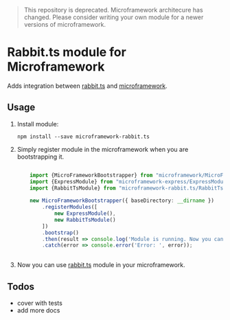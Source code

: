 > This repository is deprecated. Microframework architecure has changed. Please consider writing your own module for a newer versions of microframework.

# Rabbit.ts module for Microframework

Adds integration between [rabbit.ts](http://github.com/PLEEROCK/rabbit.ts) and 
[microframework](https://github.com/PLEEROCK/microframework).

## Usage

1. Install module:

    `npm install --save microframework-rabbit.ts`

2. Simply register module in the microframework when you are bootstrapping it.
    
    ```typescript
    
        import {MicroFrameworkBootstrapper} from "microframework/MicroFrameworkBootstrapper";
        import {ExpressModule} from "microframework-express/ExpressModule";
        import {RabbitTsModule} from "microframework-rabbit.ts/RabbitTsModule";
        
        new MicroFrameworkBootstrapper({ baseDirectory: __dirname })
            .registerModules([
                new ExpressModule(),
                new RabbitTsModule()
            ])
            .bootstrap()
            .then(result => console.log('Module is running. Now you can use rabbit.ts and rabbit.js tools'))
            .catch(error => console.error('Error: ', error));
            
    ```

3. Now you can use [rabbit.ts](https://github.com/PLEEROCK/rabbit.ts) module in your microframework.

## Todos

* cover with tests
* add more docs
